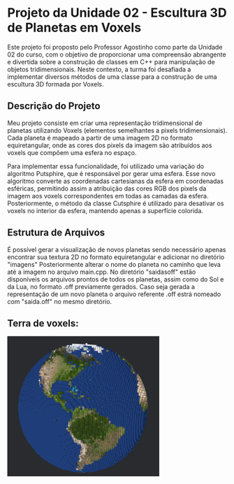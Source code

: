# Projeto da Unidade 02 - Escultura 3D de Planetas em Voxels
Este projeto foi proposto pelo Professor Agostinho como parte da Unidade 02 do curso, com o objetivo de proporcionar uma compreensão abrangente e divertida sobre a construção de classes em C++ para manipulação de objetos tridimensionais. Neste contexto, a turma foi desafiada a implementar diversos métodos de uma classe para a construção de uma escultura 3D formada por Voxels.

## Descrição do Projeto
Meu projeto consiste em criar uma representação tridimensional de planetas utilizando Voxels (elementos semelhantes a pixels tridimensionais). Cada planeta é mapeado a partir de uma imagem 2D no formato equiretangular, onde as cores dos pixels da imagem são atribuídos aos voxels que compõem uma esfera no espaço.

Para implementar essa funcionalidade, foi utilizado uma variação do algoritmo Putsphire, que é responsável por gerar uma esfera. 
Esse  novo algoritmo converte as coordenadas cartesianas da esfera em coordenadas esféricas, permitindo assim a atribuição das cores RGB dos pixels da imagem aos voxels correspondentes em todas as camadas da esfera. Posteriormente, o método da classe Cutsphire é utilizado para desativar os voxels no interior da esfera, mantendo apenas a superfície colorida.

## Estrutura de Arquivos
É possível gerar a visualização de novos planetas sendo necessário apenas encontrar sua textura 2D no formato equiretangular e adicionar no diretório "imagens"
Posteriormente alterar o nome do planeta no caminho que leva até a imagem no arquivo main.cpp.
No diretório "saidasoff" estão disponíveis os arquivos prontos de todos os planetas, assim como do Sol e da Lua, no formato .off previamente gerados. Caso seja gerada a representação de um novo planeta o arquivo referente .off estrá nomeado com "saida.off" no mesmo diretório.

## Terra de voxels:
![Logo do GitHub](terra.png)
